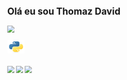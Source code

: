 ## Olá eu sou Thomaz David

 <div>
  <a href="https://github.com/thomazdaviid">
  <img align="center" height="180em" src="https://github-readme-stats.vercel.app/api?username=Thomazdaviid&show_icons=true&theme=dark&include_all_commits=true&count_private=true" />
</div>
  
<div style="display: inline_block"><br>
<img align="center" alt="Rafa-Python" height="30" width="40" src="https://raw.githubusercontent.com/devicons/devicon/master/icons/python/python-original.svg">
</div>
  
  ##
 
<div>
 <a href="https://www.instagram.com/thomaz_daviid" target="_blank"><img src="https://img.shields.io/badge/-Instagram-%23E4405F?style=for-the-badge&logo=instagram&logoColor=white" target="_blank"></a>
  <a href="www.linkedin.com/in/thomaz-david-grub-989bbb240" target="_blank"><img src="https://img.shields.io/badge/-LinkedIn-%230077B5?style=for-the-badge&logo=linkedin&logoColor=white" target="_blank"></a> 
  <a href = "mailto:thomazdaviid@usp.br"><img src="https://img.shields.io/badge/-Gmail-%23333?style=for-the-badge&logo=gmail&logoColor=white" target="_blank"></a>

</div>
